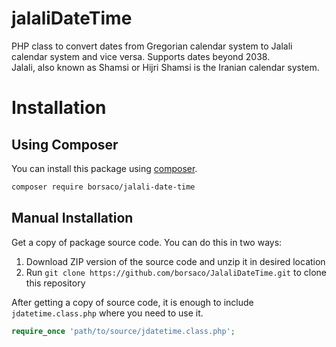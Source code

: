 # jalaliDateTime

PHP class to convert dates from Gregorian calendar system to Jalali calendar system and vice versa. Supports dates beyond 2038.  
Jalali, also known as Shamsi or Hijri Shamsi is the Iranian calendar system.  

# Installation

## Using Composer

You can install this package using [composer](https://getcomposer.org).   

```bash
composer require borsaco/jalali-date-time
```

## Manual Installation

Get a copy of package source code. You can do this in two ways:

1. Download ZIP version of the source code and unzip it in desired location  
2. Run `git clone https://github.com/borsaco/JalaliDateTime.git` to clone this repository  

After getting a copy of source code, it is enough to include `jdatetime.class.php` where you need to use it.

```php
require_once 'path/to/source/jdatetime.class.php';
```
